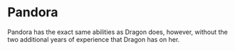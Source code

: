 # Pandora
Pandora has the exact same abilities as Dragon does, however, without the two additional years of experience that Dragon has on her.
